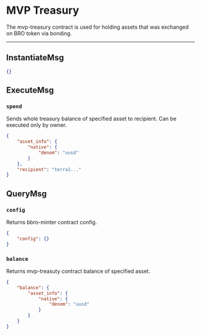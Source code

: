 # MVP Treasury

The mvp-treasury contract is used for holding assets that was exchanged on BRO token
via bonding.

---

## InstantiateMsg

```json
{}
```

## ExecuteMsg

### `spend`

Sends whole treasury balance of specified asset to recipient.
Can be executed only by owner.

```json
{
    "asset_info": {
        "native": {
            "denom": "uusd"
        }
    },
    "recipient": "terra1..."
}
```

## QueryMsg

### `config`

Returns bbro-minter contract config.

```json
{
    "config": {}
}
```

### `balance`

Returns mvp-treasuty contract balance of specified asset.

```json
{
    "balance": {
        "asset_info": {
            "native": {
                "denom": "uusd"
            }
        }
    }
}
```
